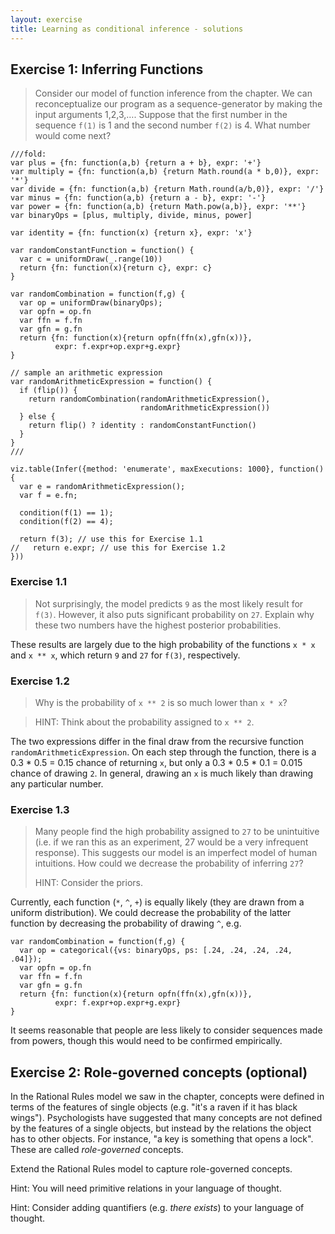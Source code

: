 ```yaml
---
layout: exercise
title: Learning as conditional inference - solutions
---
```


## Exercise 1: Inferring Functions

> Consider our model of function inference from the chapter.
> We can reconceptualize our program as a sequence-generator by making the input arguments 1,2,3,….
> Suppose that the first number in the sequence `f(1)` is 1 and the second number `f(2)` is 4.
> What number would come next?

~~~~
///fold:
var plus = {fn: function(a,b) {return a + b}, expr: '+'}
var multiply = {fn: function(a,b) {return Math.round(a * b,0)}, expr: '*'}
var divide = {fn: function(a,b) {return Math.round(a/b,0)}, expr: '/'}
var minus = {fn: function(a,b) {return a - b}, expr: '-'}
var power = {fn: function(a,b) {return Math.pow(a,b)}, expr: '**'}
var binaryOps = [plus, multiply, divide, minus, power]

var identity = {fn: function(x) {return x}, expr: 'x'}

var randomConstantFunction = function() {
  var c = uniformDraw(_.range(10))
  return {fn: function(x){return c}, expr: c}
}

var randomCombination = function(f,g) {
  var op = uniformDraw(binaryOps);
  var opfn = op.fn
  var ffn = f.fn
  var gfn = g.fn
  return {fn: function(x){return opfn(ffn(x),gfn(x))}, 
          expr: f.expr+op.expr+g.expr}
}

// sample an arithmetic expression
var randomArithmeticExpression = function() {
  if (flip()) {
    return randomCombination(randomArithmeticExpression(), 
                             randomArithmeticExpression())
  } else {
    return flip() ? identity : randomConstantFunction()
  }
}
///

viz.table(Infer({method: 'enumerate', maxExecutions: 1000}, function() {
  var e = randomArithmeticExpression();
  var f = e.fn;
  
  condition(f(1) == 1);
  condition(f(2) == 4);
  
  return f(3); // use this for Exercise 1.1
//   return e.expr; // use this for Exercise 1.2
}))
~~~~


### Exercise 1.1

> Not surprisingly, the model predicts `9` as the most likely result for `f(3)`.
> However, it also puts significant probability on `27`.
> Explain why these two numbers have the highest posterior probabilities.

These results are largely due to the high probability of the functions `x * x` and `x ** x`, which return `9` and `27` for `f(3)`, respectively.


### Exercise 1.2

> Why is the probability of `x ** 2` is so much lower than `x * x`?

> HINT: Think about the probability assigned to `x ** 2`.

The two expressions differ in the final draw from the recursive function `randomArithmeticExpression`.
On each step through the function, there is a 0.3 * 0.5 = 0.15 chance of returning `x`, but only a 0.3 * 0.5 * 0.1 = 0.015 chance of drawing `2`.
In general, drawing an `x` is much likely than drawing any particular number.

### Exercise 1.3

> Many people find the high probability assigned to `27` to be unintuitive (i.e. if we ran this as an experiment, 27 would be a very infrequent response).
> This suggests our model is an imperfect model of human intuitions. How could we decrease the probability of inferring `27`?
>
> HINT: Consider the priors.

Currently, each function (`*`, `^`, `+`) is equally likely (they are drawn from a uniform distribution).
We could decrease the probability of the latter function by decreasing the probability of drawing `^`, e.g.

~~~~norun
var randomCombination = function(f,g) {
  var op = categorical({vs: binaryOps, ps: [.24, .24, .24, .24, .04]});
  var opfn = op.fn
  var ffn = f.fn
  var gfn = g.fn
  return {fn: function(x){return opfn(ffn(x),gfn(x))}, 
          expr: f.expr+op.expr+g.expr}
}
~~~~

It seems reasonable that people are less likely to consider sequences made from powers, though this would need to be confirmed empirically.



## Exercise 2: Role-governed concepts (optional)

In the Rational Rules model we saw in the chapter, concepts were defined in terms of the features of single objects (e.g. "it's a raven if it has black wings").
Psychologists have suggested that many concepts are not defined by the features of a single objects, but instead by the relations the object has to other objects.
For instance, "a key is something that opens a lock".
These are called *role-governed* concepts.

Extend the Rational Rules model to capture role-governed concepts.

Hint: You will need primitive relations in your language of thought.

Hint: Consider adding quantifiers (e.g. *there exists*) to your language of thought.
